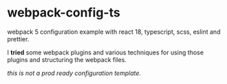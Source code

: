 # webpack-config-ts

webpack 5 configuration example with react 18, typescript, scss, eslint and prettier.

I **tried** some webpack plugins and various techniques for using those plugins and structuring the webpack files.

_this is not a prod ready configuration template._
